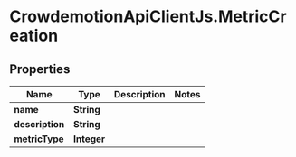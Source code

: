 # CrowdemotionApiClientJs.MetricCreation

## Properties
Name | Type | Description | Notes
------------ | ------------- | ------------- | -------------
**name** | **String** |  | 
**description** | **String** |  | 
**metricType** | **Integer** |  | 


